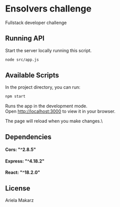 # Ensolvers challenge

Fullstack developer challenge

## Running API

Start the server locally running this script.

```bash
node src/app.js
```

## Available Scripts

In the project directory, you can run:

```bash
npm start
```

Runs the app in the development mode.\
Open [http://localhost:3000](http://localhost:3000) to view it in your browser.

The page will reload when you make changes.\


## Dependencies

#### Cors: "^2.8.5"
#### Express: "^4.18.2"
#### React: "^18.2.0"

## License

Ariela Makarz